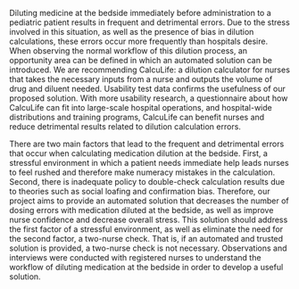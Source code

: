 Diluting medicine at the bedside immediately before administration to a pediatric patient results in frequent and detrimental errors. Due to the stress involved in this situation, as well as the presence of bias in dilution calculations, these errors occur more frequently than hospitals desire. When observing the normal workflow of this dilution process, an opportunity area can be defined in which an automated solution can be introduced. We are recommending CalcuLife: a dilution calculator for nurses that takes the necessary inputs from a nurse and outputs the volume of drug and diluent needed. Usability test data confirms the usefulness of our proposed solution. With more usability research, a questionnaire about how CalcuLife can fit into large-scale hospital operations, and hospital-wide distributions and training programs, CalcuLife can benefit nurses and reduce detrimental results related to dilution calculation errors. 

There are two main factors that lead to the frequent and detrimental errors that occur when calculating medication dilution at the bedside. First, a stressful environment in which a patient needs immediate help leads nurses to feel rushed and therefore make numeracy mistakes in the calculation. Second, there is inadequate policy to double-check calculation results due to theories such as social loafing and confirmation bias. Therefore, our project aims to provide an automated solution that decreases the number of dosing errors with medication diluted at the bedside, as well as improve nurse confidence and decrease overall stress. This solution should address the first factor of a stressful environment, as well as eliminate the need for the second factor, a two-nurse check. That is, if an automated and trusted solution is provided, a two-nurse check is not necessary. Observations and interviews were conducted with registered nurses to understand the workflow of diluting medication at the bedside in order to develop a useful solution.
